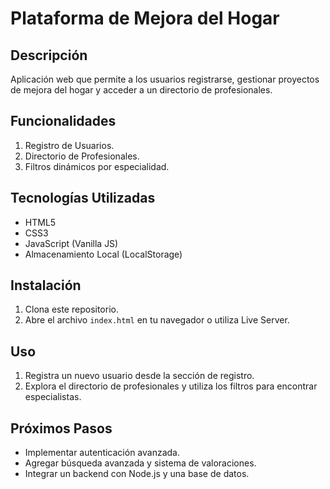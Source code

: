 # Plataforma de Mejora del Hogar

## Descripción
Aplicación web que permite a los usuarios registrarse, gestionar proyectos de mejora del hogar y acceder a un directorio de profesionales.

## Funcionalidades
1. Registro de Usuarios.
2. Directorio de Profesionales.
3. Filtros dinámicos por especialidad.

## Tecnologías Utilizadas
- HTML5
- CSS3
- JavaScript (Vanilla JS)
- Almacenamiento Local (LocalStorage)

## Instalación
1. Clona este repositorio.
2. Abre el archivo `index.html` en tu navegador o utiliza Live Server.

## Uso
1. Registra un nuevo usuario desde la sección de registro.
2. Explora el directorio de profesionales y utiliza los filtros para encontrar especialistas.

## Próximos Pasos
- Implementar autenticación avanzada.
- Agregar búsqueda avanzada y sistema de valoraciones.
- Integrar un backend con Node.js y una base de datos.

